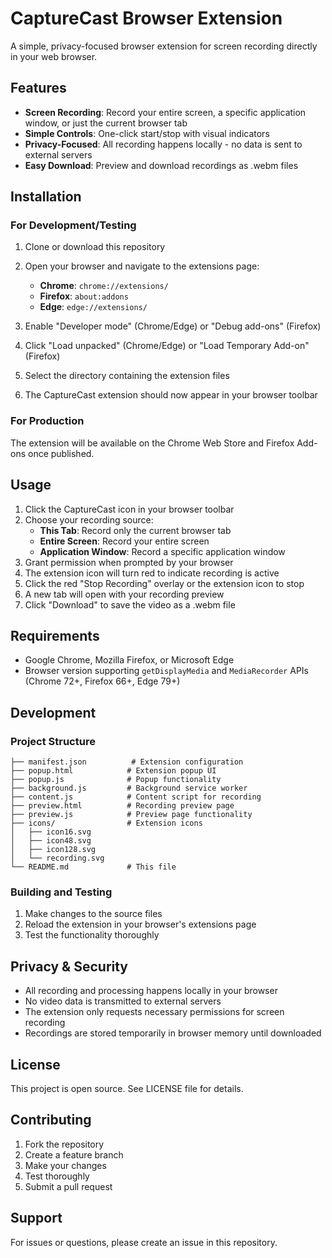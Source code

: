 # CaptureCast Browser Extension

A simple, privacy-focused browser extension for screen recording directly in your web browser.

## Features

- **Screen Recording**: Record your entire screen, a specific application window, or just the current browser tab
- **Simple Controls**: One-click start/stop with visual indicators
- **Privacy-Focused**: All recording happens locally - no data is sent to external servers
- **Easy Download**: Preview and download recordings as .webm files

## Installation

### For Development/Testing

1. Clone or download this repository
2. Open your browser and navigate to the extensions page:
   - **Chrome**: `chrome://extensions/`
   - **Firefox**: `about:addons`
   - **Edge**: `edge://extensions/`

3. Enable "Developer mode" (Chrome/Edge) or "Debug add-ons" (Firefox)

4. Click "Load unpacked" (Chrome/Edge) or "Load Temporary Add-on" (Firefox)

5. Select the directory containing the extension files

6. The CaptureCast extension should now appear in your browser toolbar

### For Production

The extension will be available on the Chrome Web Store and Firefox Add-ons once published.

## Usage

1. Click the CaptureCast icon in your browser toolbar
2. Choose your recording source:
   - **This Tab**: Record only the current browser tab
   - **Entire Screen**: Record your entire screen
   - **Application Window**: Record a specific application window
3. Grant permission when prompted by your browser
4. The extension icon will turn red to indicate recording is active
5. Click the red "Stop Recording" overlay or the extension icon to stop
6. A new tab will open with your recording preview
7. Click "Download" to save the video as a .webm file

## Requirements

- Google Chrome, Mozilla Firefox, or Microsoft Edge
- Browser version supporting `getDisplayMedia` and `MediaRecorder` APIs (Chrome 72+, Firefox 66+, Edge 79+)

## Development

### Project Structure

```
├── manifest.json          # Extension configuration
├── popup.html            # Extension popup UI
├── popup.js              # Popup functionality
├── background.js         # Background service worker
├── content.js            # Content script for recording
├── preview.html          # Recording preview page
├── preview.js            # Preview page functionality
├── icons/                # Extension icons
│   ├── icon16.svg
│   ├── icon48.svg
│   ├── icon128.svg
│   └── recording.svg
└── README.md             # This file
```

### Building and Testing

1. Make changes to the source files
2. Reload the extension in your browser's extensions page
3. Test the functionality thoroughly

## Privacy & Security

- All recording and processing happens locally in your browser
- No video data is transmitted to external servers
- The extension only requests necessary permissions for screen recording
- Recordings are stored temporarily in browser memory until downloaded

## License

This project is open source. See LICENSE file for details.

## Contributing

1. Fork the repository
2. Create a feature branch
3. Make your changes
4. Test thoroughly
5. Submit a pull request

## Support

For issues or questions, please create an issue in this repository.